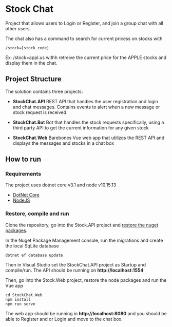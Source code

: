# Stock Chat

Project that allows users to Login or Register, and join a group chat with all other users.

The chat also has a command to search for current pricess on stocks with

```
/stock=[stock_code]
```

Ex: /stock=appl.us withh retreive the current price for the APPLE stocks and display them in the chat.

## Project Structure

The solution contains three projects:

- **StockChat.API**
  REST API that handles the user registration and login and chat messages. Contains events to alert when a new message or stock request is received.

- **StockChat.Bot**
  Bot that handles the stock requests specifically, using a third party API to get the current information for any given stock

- **StockChat.Web**
  Barebones Vue web app that utilizes the REST API and displays the messages and stocks in a chat box

## How to run

### Requirements

The project uses dotnet core v3.1 and node v10.15.13

- [DotNet Core](https://dotnet.microsoft.com/download)
- [NodeJS](https://nodejs.org/en/)

### Restore, compile and run

Clone the repository, go into the Stock.API project and [restore the nuget packages](https://docs.microsoft.com/en-us/nuget/consume-packages/package-restore).

In the Nuget Package Management console, run the migrations and create the local SqLite database

```
dotnet ef database update
```

Then in Visual Studio set the StockChat.API project as Startup and compile/run. The API should be running on **http://localhost:1554**

Then, go into the Stock.Web project, restore the node packages and run the Vue app

```
cd StockChat.Web
npm install
npm run serve
```

The web app should be running in **http://localhost:8080** and you should be able to Register and or Login and move to the chat box.
